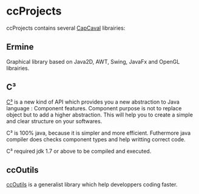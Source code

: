 ccProjects
========

ccProjects contains several [CapCaval](http://capcaval.org) librairies:





Ermine
------
Graphical library based on Java2D, AWT, Swing, JavaFx and OpenGL librairies.


C³
--
[C³](http://c3.capcaval.org) is a new kind of API which provides you a new abstraction to Java language : Component features. Component purpose is not to replace object but to add a higher abstraction. This will help you to create a simple and clear structure on your softwares.

C³ is 100% java, because it is simpler and more efficient. Futhermore java compiler does checks component types and help writting correct code. 

C³ required jdk 1.7 or above to be compiled and executed.


ccOutils
--------
[ccOutils](http://ccoutils.capcaval.org) is a generalist library which help developpers coding faster.


[C³]:http://c3.capcaval.org




